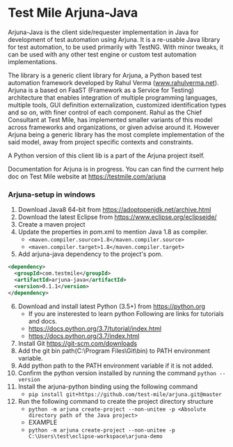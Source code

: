 # Test Mile Arjuna-Java

Arjuna-Java is the client side/requester implementation in Java for development of test automation using Arjuna. It is a re-usable Java library for test automation, to be used primarily with TestNG. With minor tweaks, it can be used with any other test engine or custom test automation implementations.

The library is a generic client library for Arjuna, a Python based test automation framework developed by Rahul Verma (www.rahulverma.net). Arjuna is a based on FaaST (Framework as a Service for Testing) architecture that enables integration of multiple programming languages, multiple tools, GUI definition externalization, customized identification types and so on, with finer control of each component. Rahul as the Chief Consultant at Test Mile, has implemented smaller variants of this model across frameworks and organizations, or given advise around it. However Arjuna being a generic library has the most complete implementation of the said model, away from project specific contexts and constraints.

A Python version of this client lib is a part of the Arjuna project itself.

Documentation for Arjuna is in progress. You can can find the currrent help doc on Test Mile website at https://testmile.com/arjuna

### Arjuna-setup in windows 

1. Download Java8 64-bit from https://adoptopenjdk.net/archive.html
2. Download the latest Eclipse from https://www.eclipse.org/eclipseide/
3. Create a maven project
4. Update the properties in pom.xml to mention Java 1.8 as compiler.
    * `<maven.compiler.source>1.8</maven.compiler.source>`
    * `<maven.compiler.target>1.8</maven.compiler.target>`
5. Add arjuna-java dependency to the project's pom.
 ```xml
<dependency>
   <groupId>com.testmile</groupId>
   <artifactId>arjuna-java</artifactId>
   <version>0.1.1</version>
</dependency>
 ```
6. Download and install latest Python (3.5+) from https://python.org
    * If you are insterested to learn python Following are links for tutorials and docs.
    + https://docs.python.org/3.7/tutorial/index.html
    + https://docs.python.org/3.7/index.html
7. Install Git https://git-scm.com/downloads
8. Add the git bin path(C:\Program Files\Git\bin) to PATH environment variable.
9. Add python path to the PATH environment variable if it is not added.
10. Confirm the python version installed by running the command `python --version`
11. Install the arjuna-python binding using the following command
    * `pip install git+https://github.com/test-mile/arjuna.git@master`
12. Run the following command to create the project directory structure
    * `python -m arjuna create-project --non-unitee -p <Absolute directory path of the Java project>`
    * EXAMPLE
    * `python -m arjuna create-project --non-unitee -p C:\Users\test\eclipse-workspace\arjuna-demo`
